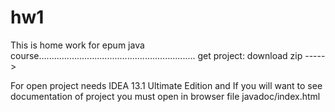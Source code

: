hw1
===

This is home work for epum java course..............................................................              get project: download zip  ----->


For open project needs  IDEA 13.1 Ultimate Edition and
If you will want to see documentation of project you must open in browser file javadoc/index.html